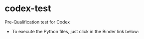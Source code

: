 # codex-test
Pre-Qualification test for Codex

* To execute the Python files, just click in the Binder link below: